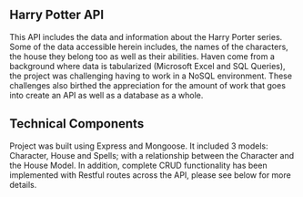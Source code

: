 
## Harry Potter API
This API includes the data and information about the Harry Porter series. Some of the data accessible herein includes, the names of the characters, the house they belong too   as well as their abilities.
Haven come from a background where data is tabularized (Microsoft Excel and SQL Queries), the project was challenging having to work in a NoSQL environment. These challenges also birthed the appreciation for the amount of work that goes into create an API as well as a database as a whole.
## Technical Components
Project was built using Express and Mongoose. It included 3 models: Character, House and Spells; with a relationship between the Character and the House Model. In addition, complete CRUD functionality has been implemented with Restful routes across the API, please see below for more details.
